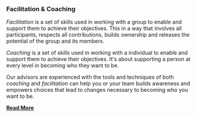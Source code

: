 ### Facilitation & Coaching

_Facilitation_ is a set of skills used in working with a group to enable and support them to achieve their objectives. This in a way that involves all participants, respects all contributions, builds ownership and releases the potential of the group and its members. 

_Coaching_ is a set of skills used in working with a individual to enable and support them to achieve their objectives. It's about supporting a person at every level in becoming who they want to be.

Our advisors are experienced with the tools and techniques of both _coaching_ and _facilitation_ can help you or your team builds awareness and empowers choices that lead to changes necessary to becoming who you want to be.

[**Read More**](/services/facilitationcoaching)